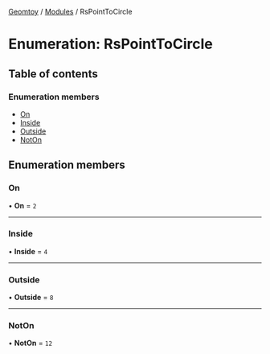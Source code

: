[Geomtoy](../README.md) / [Modules](../modules.md) / RsPointToCircle

# Enumeration: RsPointToCircle

## Table of contents

### Enumeration members

- [On](RsPointToCircle.md#on)
- [Inside](RsPointToCircle.md#inside)
- [Outside](RsPointToCircle.md#outside)
- [NotOn](RsPointToCircle.md#noton)

## Enumeration members

### On

• **On** = `2`

___

### Inside

• **Inside** = `4`

___

### Outside

• **Outside** = `8`

___

### NotOn

• **NotOn** = `12`
